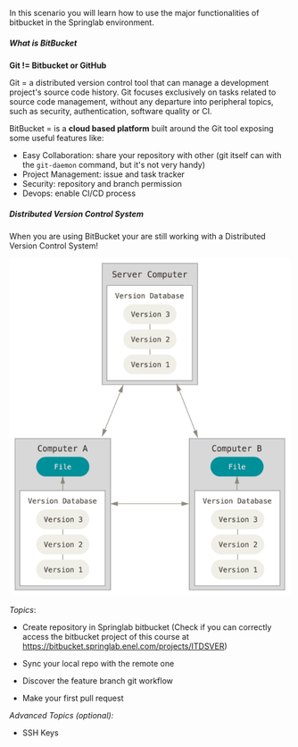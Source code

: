 In this scenario you will learn how to use the major functionalities of bitbucket in the Springlab environment.

##### What is BitBucket

**Git != Bitbucket or GitHub**

Git = a distributed version control tool that can manage a development project's source code history. Git focuses exclusively on tasks related to source code management, without any departure into peripheral topics, such as security, authentication, software quality or CI.

BitBucket = is a **cloud based platform** built around the Git tool exposing some useful features like:

* Easy Collaboration: share your repository with other (git itself can with the `git-daemon` command, but it's not very handy)
* Project Management: issue and task tracker
* Security: repository and branch permission
* Devops: enable CI/CD process


##### Distributed Version Control System

When you are using BitBucket your are still working with a Distributed Version Control System!

![](./assets/distributed_vcs.png)

*Topics*:

* Create repository in Springlab bitbucket (Check if you can correctly access the bitbucket project of this course at https://bitbucket.springlab.enel.com/projects/ITDSVER)

* Sync your local repo with the remote one
* Discover the feature branch git workflow
* Make your first pull request

*Advanced Topics (optional):*

* SSH Keys